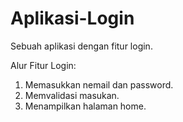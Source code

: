# Aplikasi-Login
Sebuah aplikasi dengan fitur login.

Alur Fitur Login:
1. Memasukkan nemail dan password.
2. Memvalidasi masukan.
3. Menampilkan halaman home.
